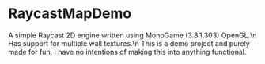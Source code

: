 # RaycastMapDemo

A simple Raycast 2D engine written using MonoGame (3.8.1.303) OpenGL.\n
Has support for multiple wall textures.\n
This is a demo project and purely made for fun, I have no intentions of making this into anything functional.
